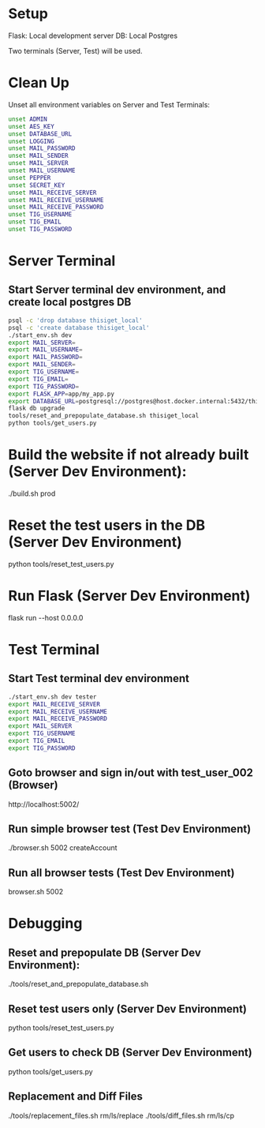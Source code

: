 # Setup
Flask: Local development server
DB: Local Postgres

Two terminals (Server, Test) will be used.

# Clean Up
Unset all environment variables on Server and Test Terminals:
``` bash
unset ADMIN
unset AES_KEY
unset DATABASE_URL
unset LOGGING
unset MAIL_PASSWORD
unset MAIL_SENDER
unset MAIL_SERVER
unset MAIL_USERNAME
unset PEPPER
unset SECRET_KEY
unset MAIL_RECEIVE_SERVER
unset MAIL_RECEIVE_USERNAME
unset MAIL_RECEIVE_PASSWORD
unset TIG_USERNAME
unset TIG_EMAIL
unset TIG_PASSWORD
```



# Server Terminal
## Start Server terminal dev environment, and create local postgres DB
``` bash
psql -c 'drop database thisiget_local'
psql -c 'create database thisiget_local'
./start_env.sh dev
export MAIL_SERVER=
export MAIL_USERNAME=
export MAIL_PASSWORD=
export MAIL_SENDER=
export TIG_USERNAME=
export TIG_EMAIL=
export TIG_PASSWORD=
export FLASK_APP=app/my_app.py
export DATABASE_URL=postgresql://postgres@host.docker.internal:5432/thisiget_local
flask db upgrade
tools/reset_and_prepopulate_database.sh thisiget_local
python tools/get_users.py
```

# Build the website if not already built (Server Dev Environment):
./build.sh prod

# Reset the test users in the DB (Server Dev Environment)
python tools/reset_test_users.py

# Run Flask (Server Dev Environment)
flask run --host 0.0.0.0




# Test Terminal

## Start Test terminal dev environment
``` bash
./start_env.sh dev tester
export MAIL_RECEIVE_SERVER
export MAIL_RECEIVE_USERNAME
export MAIL_RECEIVE_PASSWORD
export MAIL_SERVER
export TIG_USERNAME
export TIG_EMAIL
export TIG_PASSWORD
```

## Goto browser and sign in/out with test_user_002 (Browser)
http://localhost:5002/

## Run simple browser test (Test Dev Environment)
./browser.sh 5002 createAccount

## Run all browser tests (Test Dev Environment)
browser.sh 5002




# Debugging
## Reset and prepopulate DB (Server Dev Environment):
./tools/reset_and_prepopulate_database.sh

## Reset test users only (Server Dev Environment)
python tools/reset_test_users.py

## Get users to check DB (Server Dev Environment)
python tools/get_users.py

## Replacement and Diff Files
./tools/replacement_files.sh rm/ls/replace
./tools/diff_files.sh rm/ls/cp
